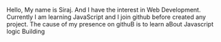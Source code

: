 Hello,
My name is Siraj. And I have the interest in Web Development. Currently I am learning JavaScript and I join github before created any project. The cause of my presence on githuB is to learn aBout Javascript logic Building                           
